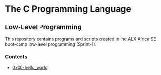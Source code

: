 # The C Programming Language
## Low-Level Programming

This repository contains programs and scripts created in the ALX Africa SE boot-camp low-level programming (Sprint-1).

### Contents
* [0x00-hello_world](link) 
